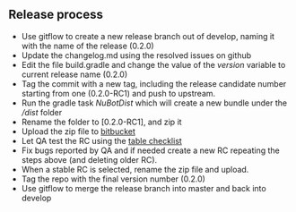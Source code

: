 ## Release process

 - Use gitflow to create a new release branch out of develop, naming it with the name of the release (0.2.0)
 - Update the changelog.md using the resolved issues on github
 - Edit the file build.gradle and change the value of the *version* variable to current release name (0.2.0)
 - Tag the commit with a new tag, including the release candidate number starting from one (0.2.0-RC1) and push to upstream.  
 - Run the gradle task *NuBotDist* which will create a new bundle under the */dist* folder
 - Rename the folder to [0.2.0-RC1], and zip it
 - Upload the zip file to [bitbucket](https://bitbucket.org/JordanLeePeershares/nubottrading/downloads)
 - Let QA test the RC using the [table checklist](https://docs.google.com/spreadsheets/d/1WWb7cNstuE_BlJsINLNamO-ozvlDCgBFbm3y_9DbjDU/edit?usp=drive_web)
 - Fix bugs reported by QA and if needed create a new RC repeating the steps above (and deleting older RC).
 - When a stable RC is selected, rename the zip file and upload.
 - Tag the repo with the final version number (0.2.0)
 - Use gitflow to merge the release branch into master and back into develop
